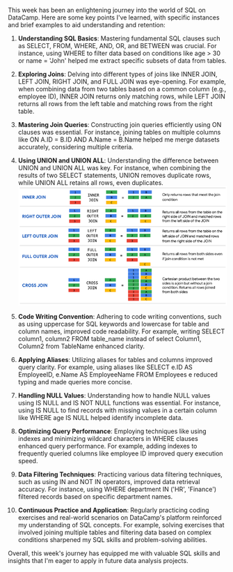 This week has been an enlightening journey into the world of SQL on DataCamp. Here are some key points I've learned, with specific instances and brief examples to aid understanding and retention:

1. **Understanding SQL Basics**: Mastering fundamental SQL clauses such as SELECT, FROM, WHERE, AND, OR, and BETWEEN was crucial. For instance, using WHERE to filter data based on conditions like age > 30 or name = 'John' helped me extract specific subsets of data from tables.

2. **Exploring Joins**: Delving into different types of joins like INNER JOIN, LEFT JOIN, RIGHT JOIN, and FULL JOIN was eye-opening. For example, when combining data from two tables based on a common column (e.g., employee ID), INNER JOIN returns only matching rows, while LEFT JOIN returns all rows from the left table and matching rows from the right table.

3. **Mastering Join Queries**: Constructing join queries efficiently using ON clauses was essential. For instance, joining tables on multiple columns like ON A.ID = B.ID AND A.Name = B.Name helped me merge datasets accurately, considering multiple criteria.

4. **Using UNION and UNION ALL**: Understanding the difference between UNION and UNION ALL was key. For instance, when combining the results of two SELECT statements, UNION removes duplicate rows, while UNION ALL retains all rows, even duplicates.
![](/images.png)
5. **Code Writing Convention**: Adhering to code writing conventions, such as using uppercase for SQL keywords and lowercase for table and column names, improved code readability. For example, writing SELECT column1, column2 FROM table_name instead of select Column1, Column2 from TableName enhanced clarity.

6. **Applying Aliases**: Utilizing aliases for tables and columns improved query clarity. For example, using aliases like SELECT e.ID AS EmployeeID, e.Name AS EmployeeName FROM Employees e reduced typing and made queries more concise.

7. **Handling NULL Values**: Understanding how to handle NULL values using IS NULL and IS NOT NULL functions was essential. For instance, using IS NULL to find records with missing values in a certain column like WHERE age IS NULL helped identify incomplete data.

8. **Optimizing Query Performance**: Employing techniques like using indexes and minimizing wildcard characters in WHERE clauses enhanced query performance. For example, adding indexes to frequently queried columns like employee ID improved query execution speed.

9. **Data Filtering Techniques**: Practicing various data filtering techniques, such as using IN and NOT IN operators, improved data retrieval accuracy. For instance, using WHERE department IN ('HR', 'Finance') filtered records based on specific department names.

10. **Continuous Practice and Application**: Regularly practicing coding exercises and real-world scenarios on DataCamp's platform reinforced my understanding of SQL concepts. For example, solving exercises that involved joining multiple tables and filtering data based on complex conditions sharpened my SQL skills and problem-solving abilities.

Overall, this week's journey has equipped me with valuable SQL skills and insights that I'm eager to apply in future data analysis projects.
